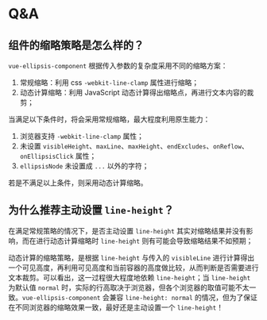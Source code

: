 # Q&A

## 组件的缩略策略是怎么样的？

`vue-ellipsis-component` 根据传入参数的复杂度采用不同的缩略方案：

1. 常规缩略：利用 css `-webkit-line-clamp` 属性进行缩略；
2. 动态计算缩略：利用 JavaScript 动态计算得出缩略点，再进行文本内容的裁剪；

当满足以下条件时，将会采用常规缩略，最大程度利用原生能力：

1. 浏览器支持 `-webkit-line-clamp` 属性；
2. 未设置 `visibleHeight`、`maxLine`、`maxHeight`、`endExcludes`、`onReflow`、`onEllipsisClick` 属性；
3. `ellipsisNode` 未设置成 `...` 以外的字符；

若是不满足以上条件，则采用动态计算缩略。

## 为什么推荐主动设置 `line-height`？

在满足常规策略的情况下，是否主动设置 `line-height` 其实对缩略结果并没有影响，而在进行动态计算缩略时 `line-height` 则有可能会导致缩略结果不如预期；

动态计算的缩略策略，是根据 `line-height` 与传入的 `visibleLine` 进行计算得出一个可见高度，再利用可见高度和当前容器的高度做比较，从而判断是否需要进行文本裁剪。可以看出，这一过程很大程度地依赖 `line-height`；当 `line-height` 为默认值 `normal` 时，实际的行高取决于浏览器，但各个浏览器的取值可能不太一致。`vue-ellipsis-component` 会兼容 `line-height: normal` 的情况，但为了保证在不同浏览器的缩略效果一致，最好还是主动设置一个 `line-height`！
